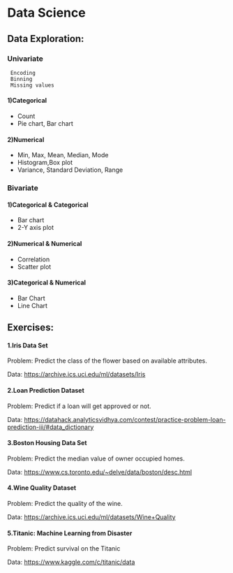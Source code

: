 # Data Science
## Data Exploration:
### Univariate
```
 Encoding
 Binning
 Missing values
```
#### 1)Categorical
  * Count
  * Pie chart, Bar chart
#### 2)Numerical
  * Min, Max, Mean, Median, Mode
  * Histogram,Box plot
  * Variance, Standard Deviation, Range

### Bivariate
#### 1)Categorical & Categorical
  * Bar chart
  * 2-Y axis plot
#### 2)Numerical & Numerical
  * Correlation
  * Scatter plot
#### 3)Categorical & Numerical
  * Bar Chart
  * Line Chart


## Exercises:
#### 1.Iris Data Set

Problem: Predict the class of the flower based on available attributes.

Data: https://archive.ics.uci.edu/ml/datasets/Iris

#### 2.Loan Prediction Dataset

Problem: Predict if a loan will get approved or not.

Data: https://datahack.analyticsvidhya.com/contest/practice-problem-loan-prediction-iii/#data_dictionary

#### 3.Boston Housing Data Set

Problem: Predict the median value of owner occupied homes.

Data: https://www.cs.toronto.edu/~delve/data/boston/desc.html


#### 4.Wine Quality Dataset

Problem: Predict the quality of the wine.

Data: https://archive.ics.uci.edu/ml/datasets/Wine+Quality

#### 5.Titanic: Machine Learning from Disaster

Problem: Predict survival on the Titanic

Data: https://www.kaggle.com/c/titanic/data
